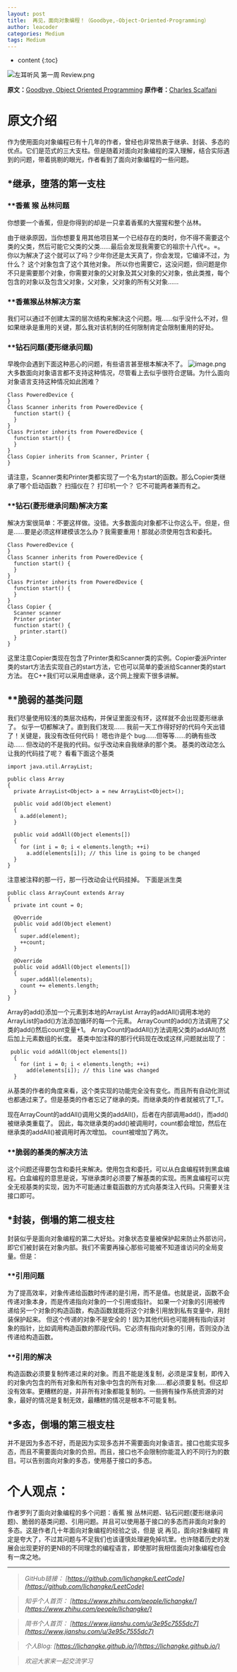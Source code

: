 ```yaml
---
layout: post
title:  再见，面向对象编程！（Goodbye,-Object-Oriented-Programming）
author: leacoder
categories: Medium 
tags: Medium
---
```


* content
{:toc}


![左耳听风 第一周 Review.png](https://upload-images.jianshu.io/upload_images/16846478-9a6d241f16438934.png?imageMogr2/auto-orient/strip%7CimageView2/2/w/1240)

**原文：**[Goodbye, Object Oriented Programming](https://medium.com/@cscalfani/goodbye-object-oriented-programming-a59cda4c0e53)
**原作者：**[Charles Scalfani](https://medium.com/@cscalfani)

# 原文介绍
作为使用面向对象编程已有十几年的作者，曾经也非常热衷于继承、封装、多态的优点。它们是范式的三大支柱。但是随着对面向对象编程的深入理解，结合实际遇到的问题，带着挑剔的眼光，作者看到了面向对象编程的一些问题。
## *继承，堕落的第一支柱
### **香蕉 猴 丛林问题
你想要一个香蕉，但是你得到的却是一只拿着香蕉的大猩猩和整个丛林。

由于继承原因，当你想要复用其他项目某一个已经存在的类时，你不得不需要这个类的父类，然后可能它父类的父类……最后会发现我需要它的祖宗十八代=。=。你以为解决了这个就可以了吗？少年你还是太天真了，你会发现，它编译不过，为什么？ 这个对象包含了这个其他对象。 所以你也需要它，这没问题，但问题是你不只是需要那个对象，你需要对象的父对象及其父对象的父对象，依此类推，每个包含的对象以及包含父对象，父对象，父对象的所有父对象......

### **香蕉猴丛林解决方案
我们可以通过不创建太深的层次结构来解决这个问题。哦……似乎没什么不对，但如果继承是重用的关键，那么我对该机制的任何限制肯定会限制重用的好处。

### **钻石问题(菱形继承问题)

早晚你会遇到下面这种恶心的问题，有些语言甚至根本解决不了。
![image.png](https://upload-images.jianshu.io/upload_images/16846478-24b585e69034f014.png?imageMogr2/auto-orient/strip%7CimageView2/2/w/1240)
大多数面向对象语言都不支持这种情况，尽管看上去似乎很符合逻辑。为什么面向对象语言支持这种情况如此困难？
```
Class PoweredDevice {
}
Class Scanner inherits from PoweredDevice {
  function start() {
  }
}
Class Printer inherits from PoweredDevice {
  function start() {
  }
}
Class Copier inherits from Scanner, Printer {
}
```
请注意，Scanner类和Printer类都实现了一个名为start的函数。那么Copier类继承了哪个启动函数？ 扫描仪在？ 打印机一个？ 它不可能两者兼而有之。

### **钻石(菱形继承问题)解决方案

解决方案很简单：不要这样做。没错。大多数面向对象都不让你这么干。但是，但是……要是必须这样建模该怎么办？我需要重用！那就必须使用包含和委托。
```
Class PoweredDevice {
}
Class Scanner inherits from PoweredDevice {
  function start() {
  }
}
Class Printer inherits from PoweredDevice {
  function start() {
  }
}
Class Copier {
  Scanner scanner
  Printer printer
  function start() {
    printer.start()
  }
}
```
这里注意Copier类现在包含了Printer类和Scanner类的实例。Copier委派Printer类的start方法去实现自己的start方法，它也可以简单的委派给Scanner类的start方法。
在C++我们可以采用虚继承，这个网上搜索下很多讲解。

## **脆弱的基类问题
我们尽量使用较浅的类层次结构，并保证里面没有环，这样就不会出现菱形继承了。
似乎一切都解决了。直到我们发现……
我前一天工作得好好的代码今天出错了！关键是，我没有改任何代码！
嗯也许是个 bug……但等等……的确有些改动……
但改动的不是我的代码。似乎改动来自我继承的那个类。
基类的改动怎么让我的代码挂了呢？
看看下面这个基类
```
import java.util.ArrayList;
 
public class Array
{
  private ArrayList<Object> a = new ArrayList<Object>();
 
  public void add(Object element)
  {
    a.add(element);
  }
 
  public void addAll(Object elements[])
  {
    for (int i = 0; i < elements.length; ++i)
      a.add(elements[i]); // this line is going to be changed
  }
}
```
注意被注释的那一行，那一行改动会让代码挂掉。
下面是派生类
```
public class ArrayCount extends Array
{
  private int count = 0;

  @Override
  public void add(Object element)
  {
    super.add(element);
    ++count;
  }

  @Override
  public void addAll(Object elements[])
  {
    super.addAll(elements);
    count += elements.length;
  }
}
```
Array的add()添加一个元素到本地的ArrayList
Array的addAll()调用本地的ArrayList的add()方法添加循环的每一个元素。
ArrayCount的add()方法调用了父类的add()然后count变量+1。
ArrayCount的addAll()方法调用父类的addAll()然后加上元素数组的长度。
基类中加注释的那行代码现在改成这样,问题就出现了：
```
 public void addAll(Object elements[])
  {
    for (int i = 0; i < elements.length; ++i)
      add(elements[i]); // this line was changed
  }
```
从基类的作者的角度来看，这个类实现的功能完全没有变化。而且所有自动化测试也都通过来了。但是基类的作者忘记了继承的类。而继承类的作者就被坑了T_T。

现在ArrayCount的addAll()调用父类的addAll()，后者在内部调用add()，而add()被继承类重载了。
因此，每次继承类的add()被调用时，count都会增加，然后在继承类的addAll()被调用时再次增加。
count被增加了两次。

### **脆弱的基类的解决方法
这个问题还得要包含和委托来解决。使用包含和委托，可以从白盒编程转到黑盒编程。白盒编程的意思是说，写继承类时必须要了解基类的实现。而黑盒编程可以完全无视基类的实现，因为不可能通过重载函数的方式向基类注入代码。只需要关注接口即可。

## *封装，倒塌的第二根支柱
封装似乎是面向对象编程的第二大好处。对象状态变量被保护起来防止外部访问，即它们被封装在对象内部。我们不需要再操心那些可能被不知道谁访问的全局变量。但是：

### **引用问题

为了提高效率，对象传递给函数时传递的是引用，而不是值。也就是说，函数不会传递对象本身，而是传递指向对象的一个引用或指针。
如果一个对象的引用被传递给另一个对象的构造函数，构造函数就能将这个对象引用放到私有变量中，用封装保护起来。
但这个传递的对象不是安全的！因为其他代码也可能拥有指向该对象的指针，比如调用构造函数的那段代码。它必须有指向对象的引用，否则没办法传递给构造函数。
### **引用的解决
构造函数必须要复制传递过来的对象。而且不能是浅复制，必须是深复制，即传入的对象内包含的所有对象和所有对象中包含的所有对象……都必须要复制。但这却没有效率。更糟糕的是，并非所有对象都能复制的。一些拥有操作系统资源的对象，最好的情况是复制无效，最糟糕的情况是根本不可能复制。
## *多态，倒塌的第三根支柱
并不是因为多态不好，而是因为实现多态并不需要面向对象语言。接口也能实现多态，而且不需要面向对象的负担。而且，接口也不会限制你能混入的不同行为的数目。可以告别面向对象的多态，使用基于接口的多态。

# 个人观点：
作者罗列了面向对象编程的多个问题：香蕉 猴 丛林问题、钻石问题(菱形继承问题)、脆弱的基类问题、引用问题。并且可以使用基于接口的多态而非面向对象的多态。这是作者几十年面向对象编程的经验之谈，但是 说 再见，面向对象编程 肯定是夸大了，不过其问题与不足我们也该谨慎处理避免掉坑里。也许随着历史的发展会出现更好的更NB的不同理念的编程语言，即使那时我相信面向对象编程也会有一席之地。

----
>*GitHub链接：*
>*[https://github.com/lichangke/LeetCode](https://github.com/lichangke/LeetCode)*

>*知乎个人首页：*
>*[https://www.zhihu.com/people/lichangke/](https://www.zhihu.com/people/lichangke/)*

>*简书个人首页：*
>*[https://www.jianshu.com/u/3e95c7555dc7](https://www.jianshu.com/u/3e95c7555dc7)*

>*个人Blog:*
>*[https://lichangke.github.io/](https://lichangke.github.io/)*

>*欢迎大家来一起交流学习*
